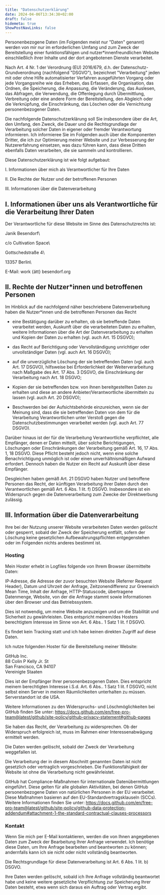 ```yaml
---
title: "Datenschutzerklärung"
date: 2024-04-06T13:34:38+02:00
draft: false
hidemeta: true
ShowPostNavLinks: false
---
```



Personenbezogene Daten (im Folgenden meist nur "Daten" genannt) werden von mir nur im erforderlichen Umfang und zum Zweck der Bereitstellung einer funktionsfähigen und nutzer\*innenfreundlichen Website einschließlich ihrer Inhalte und der dort angebotenen Dienste verarbeitet.


Nach Art. 4 Nr. 1 der Verordnung (EU) 2016/679, d.h. der Datenschutz-Grundverordnung (nachfolgend "DSGVO"), bezeichnet "Verarbeitung" jeden mit oder ohne Hilfe automatisierter Verfahren ausgeführten Vorgang oder jede Vorgangsreihe wie das Erheben, das Erfassen, die Organisation, das Ordnen, die Speicherung, die Anpassung, die Veränderung, das Auslesen, das Abfragen, die Verwendung, die Offenlegung durch Übermittlung, Verbreitung oder eine andere Form der Bereitstellung, den Abgleich oder die Verknüpfung, die Einschränkung, das Löschen oder die Vernichtung personenbezogener Daten.


Die nachfolgende Datenschutzerklärung soll Sie insbesondere über die Art, den Umfang, den Zweck, die Dauer und die Rechtsgrundlage der Verarbeitung solcher Daten in eigener oder fremder Verantwortung informieren. Ich informieree Sie im Folgenden auch über die Komponenten Dritter, die ich zur Optimierung meiner Website und zur Verbesserung der Nutzererfahrung einsetzen, was dazu führen kann, dass diese Dritten ebenfalls Daten verarbeiten, die sie sammeln und kontrollieren.


Diese Datenschutzerklärung ist wie folgt aufgebaut:


I. Informationen über mich als Verantwortlicher für Ihre Daten

II. Die Rechte der Nutzer und der betroffenen Personen

III. Informationen über die Datenverarbeitung

## I. Informationen über uns als Verantwortliche für die Verarbeitung Ihrer Daten

Der Verantwortliche für diese Website im Sinne des Datenschutzrechts ist:


Janik Besendorf\

c/o Cultivation Space\

Gottschedstraße 4\

13357 Berlin\

E-Mail: work {ätt} besendorf.org



## II. Rechte der Nutzer\*innen und betroffenen Personen


Im Hinblick auf die nachfolgend näher beschriebene Datenverarbeitung haben die Nutzer*innen und die betroffenen Personen das Recht


- eine Bestätigung darüber zu erhalten, ob sie betreffende Daten verarbeitet werden, Auskunft über die verarbeiteten Daten zu erhalten, weitere Informationen über die Art der Datenverarbeitung zu erhalten und Kopien der Daten zu erhalten (vgl. auch Art. 15 DSGVO);

- das Recht auf Berichtigung oder Vervollständigung unrichtiger oder unvollständiger Daten (vgl. auch Art. 16 DSGVO);

- auf die unverzügliche Löschung der sie betreffenden Daten (vgl. auch Art. 17 DSGVO), hilfsweise bei Erforderlichkeit der Weiterverarbeitung nach Maßgabe des Art. 17 Abs. 3 DSGVO, die Einschränkung der Verarbeitung nach Art. 18 DSGVO;

- Kopien der sie betreffenden bzw. von ihnen bereitgestellten Daten zu erhalten und diese an andere Anbieter/Verantwortliche übermitteln zu lassen (vgl. auch Art. 20 DSGVO);

- Beschwerden bei der Aufsichtsbehörde einzureichen, wenn sie der Meinung sind, dass die sie betreffenden Daten von dem für die Verarbeitung Verantwortlichen unter Verstoß gegen die Datenschutzbestimmungen verarbeitet werden (vgl. auch Art. 77 DSGVO).

Darüber hinaus ist der für die Verarbeitung Verantwortliche verpflichtet, alle Empfänger, denen er Daten mitteilt, über solche Berichtigungen, Löschungen oder Einschränkungen der Verarbeitung gemäß Art. 16, 17 Abs. 1, 18 DSGVO. Diese Pflicht besteht jedoch nicht, wenn eine solche Benachrichtigung unmöglich ist oder einen unverhältnismäßigen Aufwand erfordert. Dennoch haben die Nutzer ein Recht auf Auskunft über diese Empfänger.


Desgleichen haben gemäß Art. 21 DSGVO haben Nutzer und betroffene Personen das Recht, der künftigen Verarbeitung ihrer Daten durch den Verantwortlichen gemäß Art. 6 Abs. 1 lit. f) DSGVO. Insbesondere ist ein Widerspruch gegen die Datenverarbeitung zum Zwecke der Direktwerbung zulässig.


## III. Information über die Datenverarbeitung


Ihre bei der Nutzung unserer Website verarbeiteten Daten werden gelöscht oder gesperrt, sobald der Zweck der Speicherung entfällt, sofern der Löschung keine gesetzlichen Aufbewahrungspflichten entgegenstehen oder im Folgenden nichts anderes bestimmt ist.


### Hosting


Mein Hoster erhebt in Logfiles folgende von Ihrem Browser übermittelte Daten:



IP-Adresse, die Adresse der zuvor besuchten Website (Referrer Request Header), Datum und Uhrzeit der Anfrage, Zeitzonendifferenz zur Greenwich Mean Time, Inhalt der Anfrage, HTTP-Statuscode, übertragene Datenmenge, Website, von der die Anfrage stammt sowie Informationen über den Browser und das Betriebssystem.

Dies ist notwendig, um meine Website anzuzeigen und um die Stabilität und Sicherheit zu gewährleisten. Dies entspricht meinem/des Hosters berechtigtem Interesse im Sinne von Art. 6 Abs.. 1 Satz 1 lit. f DSGVO.



Es findet kein Tracking statt und ich habe keinen direkten Zugriff auf diese Daten.



Ich nutze folgenden Hoster für die Bereitstellung meiner Website:



GitHub Inc.\
88 Colin P Kelly Jr. St\
San Francisco, CA 94107\
Vereinigte Staaten



Dies ist der Empfänger Ihrer personenbezogenen Daten. Dies entspricht meinem berechtigten Interesse i.S.d. Art. 6 Abs.. 1 Satz 1 lit. f DSGVO, nicht selbst einen Server in meinen Räumlichkeiten unterhalten zu müssen. Serverstandort ist die USA.


Weitere Informationen zu den Widerspruchs- und Löschmöglichkeiten bei GitHub finden Sie unter: https://docs.github.com/en/free-pro-team@latest/github/site-policy/github-privacy-statement#github-pages



Sie haben das Recht, der Verarbeitung zu widersprechen. Ob der Widerspruch erfolgreich ist, muss im Rahmen einer Interessenabwägung ermittelt werden.



Die Daten werden gelöscht, sobald der Zweck der Verarbeitung weggefallen ist.



Die Verarbeitung der in diesem Abschnitt genannten Daten ist nicht gesetzlich oder vertraglich vorgeschrieben. Die Funktionsfähigkeit der Website ist ohne die Verarbeitung nicht gewährleistet.

GitHub hat Compliance-Maßnahmen für internationale Datenübermittlungen eingeführt. Diese gelten für alle globalen Aktivitäten, bei denen GitHub personenbezogene Daten von natürlichen Personen in der EU verarbeitet. Diese Maßnahmen basieren auf den EU-Standardvertragsklauseln (SCCs). Weitere Informationen finden Sie unter: https://docs.github.com/en/free-pro-team@latest/github/site-policy/github-data-protection-addendum#attachment-1-the-standard-contractual-clauses-processors


### Kontakt


Wenn Sie mich per E-Mail kontaktieren, werden die von Ihnen angegebenen Daten zum Zweck der Bearbeitung Ihrer Anfrage verwendet. Ich benötige diese Daten, um Ihre Anfrage bearbeiten und beantworten zu können; andernfalls kann ich sie nicht oder nicht vollständig beantworten.


Die Rechtsgrundlage für diese Datenverarbeitung ist Art. 6 Abs. 1 lit. b) DSGVO.


Ihre Daten werden gelöscht, sobald ich Ihre Anfrage vollständig beantwortet habe und keine weitere gesetzliche Verpflichtung zur Speicherung Ihrer Daten besteht, etwa wenn sich daraus ein Auftrag oder Vertrag ergibt.

